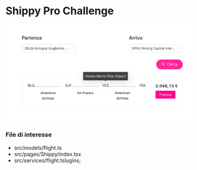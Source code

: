 # Shippy Pro Challenge
![Screenshot](/src/assets/screenshot.png?raw=true "ShippyPro")
### File di interesse
- src/models/flight.ts
- src/pages/Shippy/index.tsx
- src/services/flight.tslugins;